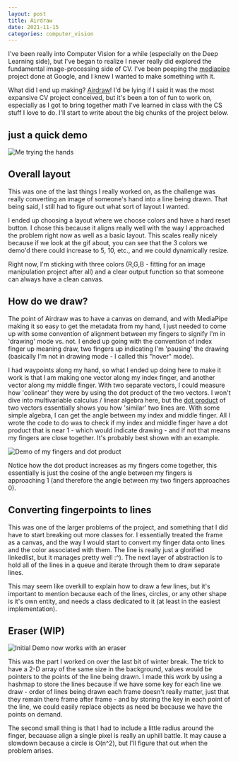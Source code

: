 ```yaml
---
layout: post
title: Airdraw
date: 2021-11-15
categories: computer_vision
---
```


I've been really into Computer Vision for a while (especially on the Deep
Learning side), but I've began to realize I never really did explored the
fundamental image-processing side of CV. I've been peeping the [mediapipe](https://github.com/google/mediapipe)
project done at Google, and I knew I wanted to make something with it. 

What did I end up making? [Airdraw](https://github.com/arefmalek/airdraw)!
I'd be lying if I said it was the most expansive CV project conceived, but it's
been a ton of fun to work on, especially as I got to bring together math I've
learned in class with the CS stuff I love to do. I'll start to write about the
big chunks of the project below.


## just a quick demo
![Me trying the hands](../assets/airdraw/demo.gif)


## Overall layout
This was one of the last things I really worked on, as the challenge was really
converting an image of someone's hand into a line being drawn. That being said,
I still had to figure out what sort of layout I wanted. 

I ended up choosing a layout where we choose colors and have a hard reset
button. I chose this because it aligns really well with the way I approached
the problem right now as well as a basic layout. This scales really nicely
because if we look at the gif about, you can see that the 3 colors we demo'd
there could increase to 5, 10, etc., and we could dynamically resize.

Right now, I'm sticking with three colors (R,G,B - fitting for an image
manipulation project after all) and a clear output function so that someone 
can always have a clean canvas.

## How do we draw?
The point of Airdraw was to have a canvas on demand, and with MediaPipe making
it so easy to get the metadata from my hand, I just needed to come up with some
convention of alignment between my fingers to signify I'm in 'drawing' mode vs.
not. I ended up going with the convention of index finger up meaning draw, two
fingers up indicating I'm 'pausing' the drawing (basically I'm not in drawing
mode - I called this "hover" mode). 

I had waypoints along my hand, so what I ended up doing here to make it
work is that I am making one vector along my index finger, and another vector
along my middle finger. With two separate vectors, I could measure how
'colinear' they were by using the dot product of the two vectors. I won't dive
into multivariable calculus / linear algebra here, but the 
[dot product](https://www.khanacademy.org/math/multivariable-calculus/thinking-about-multivariable-function/x786f2022:vectors-and-matrices/a/dot-products-mvc) 
of two vectors essentially shows you how 'similar' two lines are. With some
simple algebra, I can get the angle between my index and middle finger. All
I wrote the code to do was to check if my index and middle finger have a dot
product that is near 1 - which would indicate drawing - and if not that means
my fingers are close together. It's probably best shown with an example.

![Demo of my fingers and dot product](../assets/airdraw/dotproduct.gif)

Notice how the dot product increases as my fingers come together, this
essentially is just the cosine of the angle between my fingers is approaching
1 (and therefore the angle between my two fingers approaches 0).

## Converting fingerpoints to lines
This was one of the larger problems of the project, and something that I did
have to start breaking out more classes for. I essentially treated the frame as
a canvas, and the way I would start to convert my finger data onto lines and
the color associated with them. The line is really just a glorified linkedlist,
but it manages pretty well :^). The next layer of abstraction is to hold all of
the lines in a queue and iterate through them to draw separate lines.

This may seem like overkill to explain how to draw a few lines, but it's
important to mention because each of the lines, circles, or any other shape is
it's own entity, and needs a class dedicated to it (at least in the easiest
implementation). 

## Eraser (WIP)
![Initial Demo now works with an eraser](https://raw.githubusercontent.com/arefmalek/airdraw/main/demo.gif)

This was the part I worked on over the last bit of winter break. The trick to
have a 2-D array of the same size in the background, values would be pointers
to the points of the line being drawn. I made this work by using a hashmap to
store the lines because if we have some key for each line we draw - order of
lines being drawn each frame doesn't really matter, just that they remain there
frame after frame - and by storing the key in each point of the line, we could
easily replace objects as need be because we have the points on demand. 

The second small thing is that I had to include a little radius around the
finger, becauase align a single pixel is really an uphill battle. It may cause
a slowdown because a circle is O(n^2), but I'll figure that out when the
problem arises. 
